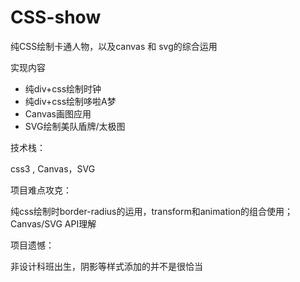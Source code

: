 # CSS-show
纯CSS绘制卡通人物，以及canvas 和 svg的综合运用

实现内容

- 纯div+css绘制时钟
- 纯div+css绘制哆啦A梦
- Canvas画图应用
- SVG绘制美队盾牌/太极图

技术栈：

css3 , Canvas，SVG

项目难点攻克：

纯css绘制时border-radius的运用，transform和animation的组合使用；Canvas/SVG API理解

项目遗憾：

非设计科班出生，阴影等样式添加的并不是很恰当
